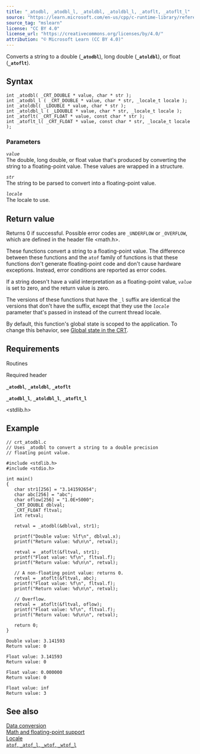 ```yaml
---
title: "_atodbl, _atodbl_l, _atoldbl, _atoldbl_l, _atoflt, _atoflt_l"
source: "https://learn.microsoft.com/en-us/cpp/c-runtime-library/reference/atodbl-atodbl-l-atoldbl-atoldbl-l-atoflt-atoflt-l?view=msvc-170"
source_tag: "mslearn"
license: "CC BY 4.0"
license_url: "https://creativecommons.org/licenses/by/4.0/"
attribution: "© Microsoft Learn (CC BY 4.0)"
---
```

Converts a string to a double (**`_atodbl`**), long double (**`_atoldbl`**), or float (**`_atoflt`**).

## Syntax

```
int _atodbl( _CRT_DOUBLE * value, char * str );
int _atodbl_l ( _CRT_DOUBLE * value, char * str, _locale_t locale );
int _atoldbl( _LDOUBLE * value, char * str );
int _atoldbl_l ( _LDOUBLE * value, char * str, _locale_t locale );
int _atoflt( _CRT_FLOAT * value, const char * str );
int _atoflt_l( _CRT_FLOAT * value, const char * str, _locale_t locale );
```

### Parameters

_`value`_  
The double, long double, or float value that's produced by converting the string to a floating-point value. These values are wrapped in a structure.

_`str`_  
The string to be parsed to convert into a floating-point value.

_`locale`_  
The locale to use.

## Return value

Returns 0 if successful. Possible error codes are `_UNDERFLOW` or `_OVERFLOW`, which are defined in the header file <math.h>.

These functions convert a string to a floating-point value. The difference between these functions and the `atof` family of functions is that these functions don't generate floating-point code and don't cause hardware exceptions. Instead, error conditions are reported as error codes.

If a string doesn't have a valid interpretation as a floating-point value, _`value`_ is set to zero, and the return value is zero.

The versions of these functions that have the `_l` suffix are identical the versions that don't have the suffix, except that they use the _`locale`_ parameter that's passed in instead of the current thread locale.

By default, this function's global state is scoped to the application. To change this behavior, see [Global state in the CRT](https://learn.microsoft.com/en-us/cpp/c-runtime-library/global-state?view=msvc-170).

## Requirements

Routines

Required header

**`_atodbl`**, **`_atoldbl`**, **`_atoflt`**

**`_atodbl_l`**, **`_atoldbl_l`**, **`_atoflt_l`**

<stdlib.h>

## Example

```
// crt_atodbl.c
// Uses _atodbl to convert a string to a double precision
// floating point value.

#include <stdlib.h>
#include <stdio.h>

int main()
{
   char str1[256] = "3.141592654";
   char abc[256] = "abc";
   char oflow[256] = "1.0E+5000";
   _CRT_DOUBLE dblval;
   _CRT_FLOAT fltval;
   int retval;

   retval = _atodbl(&dblval, str1);

   printf("Double value: %lf\n", dblval.x);
   printf("Return value: %d\n\n", retval);

   retval = _atoflt(&fltval, str1);
   printf("Float value: %f\n", fltval.f);
   printf("Return value: %d\n\n", retval);

   // A non-floating point value: returns 0.
   retval = _atoflt(&fltval, abc);
   printf("Float value: %f\n", fltval.f);
   printf("Return value: %d\n\n", retval);

   // Overflow.
   retval = _atoflt(&fltval, oflow);
   printf("Float value: %f\n", fltval.f);
   printf("Return value: %d\n\n", retval);

   return 0;
}
```

```
Double value: 3.141593
Return value: 0

Float value: 3.141593
Return value: 0

Float value: 0.000000
Return value: 0

Float value: inf
Return value: 3
```

## See also

[Data conversion](https://learn.microsoft.com/en-us/cpp/c-runtime-library/data-conversion?view=msvc-170)  
[Math and floating-point support](https://learn.microsoft.com/en-us/cpp/c-runtime-library/floating-point-support?view=msvc-170)  
[Locale](https://learn.microsoft.com/en-us/cpp/c-runtime-library/locale?view=msvc-170)  
[`atof`, `_atof_l`, `_wtof`, `_wtof_l`](https://learn.microsoft.com/en-us/cpp/c-runtime-library/reference/atof-atof-l-wtof-wtof-l?view=msvc-170)